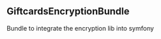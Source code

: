 GiftcardsEncryptionBundle
-------------------------

Bundle to integrate the encryption lib into symfony
